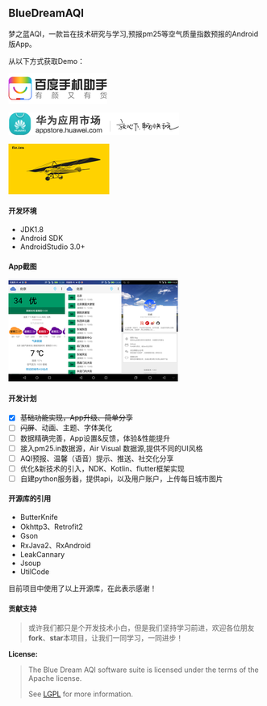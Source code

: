 ## BlueDreamAQI

梦之蓝AQI，一款旨在技术研究与学习,预报pm25等空气质量指数预报的Android版App。

从以下方式获取Demo：

[![get form baiduAppStore](./images/baiduAppStore.png)](http://shouji.baidu.com/software/23484351.html)

[![get from HuaweiAppStore](./images/huawei_appstore.png)](http://app.hicloud.com/app/C100221047)

[![get from fir.im](./images/fir.png)](https://fir.im/AQI)

#### 开发环境

- JDK1.8
- Android SDK
- AndroidStudio 3.0+

#### App截图

![北京AQI图1](/images/img_aqi_beijing.png)![北京AQI图2](./images/img_aqi_beijing_nearby.png)![关于开发者](./images/img_aqi_about.png)

#### 开发计划

- [x] ~~基础功能实现，App升级、简单分享~~
- [ ] ~~闪屏~~、动画、主题、字体美化
- [ ] 数据精确完善，App设置&反馈，体验&性能提升
- [ ] 接入pm25.in数据源，Air Visual 数据源,提供不同的UI风格
- [ ] AQI预报、温馨（语音）提示、推送、社交化分享
- [ ] 优化&新技术的引入，NDK、Kotlin、flutter框架实现
- [ ] 自建python服务器，提供api，以及用户账户，上传每日城市图片

#### 开源库的引用

- ButterKnife
- Okhttp3、Retrofit2
- Gson
- RxJava2、RxAndroid
- LeakCannary
- Jsoup
- UtilCode

目前项目中使用了以上开源库，在此表示感谢！

#### 贡献支持

> 或许我们都只是个开发技术小白，但是我们坚持学习前进，欢迎各位朋友**fork**、**star**本项目，让我们一同学习，一同进步！

**License:**

> The Blue Dream AQI software suite is licensed under the terms of the Apache license.
>
> See [LGPL](./LICENSE,"开源协议") for more information.

